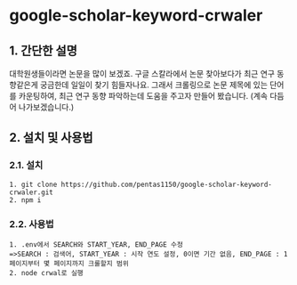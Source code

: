 # google-scholar-keyword-crwaler
## 1. 간단한 설명
대학원생들이라면 논문을 많이 보겠죠. 구글 스칼라에서 논문 찾아보다가 최근 연구 동향같은게 궁금한데 일일이 찾기 힘들자나요. 그래서 크롤링으로 논문 제목에 있는 단어를 카운팅하여, 최근 연구 동향 파악하는데 도움을 주고자 만들어 봤습니다. (계속 다듬어 나가보겠습니다.)
## 2. 설치 및 사용법
### 2.1. 설치
```
1. git clone https://github.com/pentas1150/google-scholar-keyword-crwaler.git
2. npm i
```
### 2.2. 사용법
```
1. .env에서 SEARCH와 START_YEAR, END_PAGE 수정
=>SEARCH : 검색어, START_YEAR : 시작 연도 설정, 0이면 기간 없음, END_PAGE : 1페이지부터 몇 페이지까지 크롤할지 범위 
2. node crwal로 실행
```

